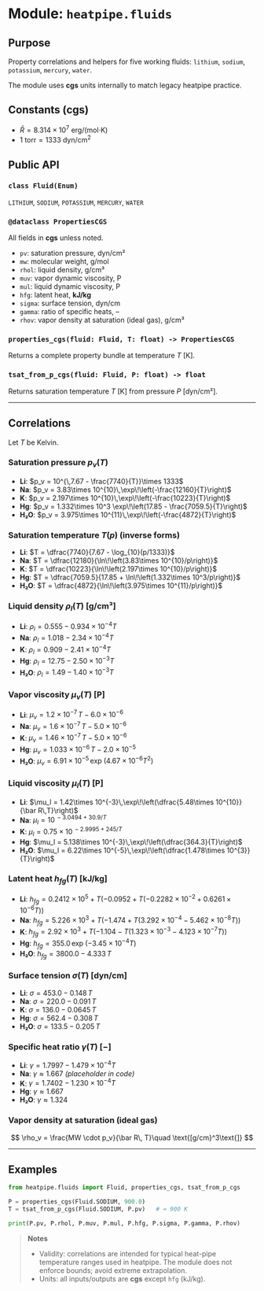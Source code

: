 # Module: `heatpipe.fluids`

## Purpose
Property correlations and helpers for five working fluids:
`lithium`, `sodium`, `potassium`, `mercury`, `water`.

The module uses **cgs** units internally to match legacy heatpipe practice.

## Constants (cgs)
- $\bar R = 8.314\times 10^{7}\ \text{erg/(mol·K)}$
- $1\ \text{torr} = 1333\ \text{dyn/cm}^2$

## Public API

### `class Fluid(Enum)`
`LITHIUM`, `SODIUM`, `POTASSIUM`, `MERCURY`, `WATER`

### `@dataclass PropertiesCGS`
All fields in **cgs** unless noted.
- `pv`: saturation pressure, dyn/cm²  
- `mw`: molecular weight, g/mol  
- `rhol`: liquid density, g/cm³  
- `muv`: vapor dynamic viscosity, P  
- `mul`: liquid dynamic viscosity, P  
- `hfg`: latent heat, **kJ/kg**  
- `sigma`: surface tension, dyn/cm  
- `gamma`: ratio of specific heats, –  
- `rhov`: vapor density at saturation (ideal gas), g/cm³

### `properties_cgs(fluid: Fluid, T: float) -> PropertiesCGS`
Returns a complete property bundle at temperature $T$ [K].

### `tsat_from_p_cgs(fluid: Fluid, P: float) -> float`
Returns saturation temperature $T$ [K] from pressure $P$ [dyn/cm²].

---

## Correlations

Let $T$ be Kelvin.

### Saturation pressure $p_v(T)$
- **Li**: $p_v = 10^{\,7.67 - \frac{7740}{T}}\times 1333$
- **Na**: $p_v = 3.83\times 10^{10}\,\exp\!\left(-\frac{12160}{T}\right)$
- **K**: $p_v = 2.197\times 10^{10}\,\exp\!\left(-\frac{10223}{T}\right)$
- **Hg**: $p_v = 1.332\times 10^3 \exp\!\left(17.85 - \frac{7059.5}{T}\right)$
- **H₂O**: $p_v = 3.975\times 10^{11}\,\exp\!\left(-\frac{4872}{T}\right)$

### Saturation temperature $T(p)$ (inverse forms)
- **Li**: $T = \dfrac{7740}{7.67 - \log_{10}(p/1333)}$
- **Na**: $T = \dfrac{12180}{\ln\!\left(3.83\times 10^{10}/p\right)}$
- **K**: $T = \dfrac{10223}{\ln\!\left(2.197\times 10^{10}/p\right)}$
- **Hg**: $T = \dfrac{7059.5}{17.85 + \ln\!\left(1.332\times 10^3/p\right)}$
- **H₂O**: $T = \dfrac{4872}{\ln\!\left(3.975\times 10^{11}/p\right)}$

### Liquid density $\rho_l(T)$ [g/cm³]
- **Li**: $\rho_l = 0.555 - 0.934\times 10^{-4} T$
- **Na**: $\rho_l = 1.018 - 2.34\times 10^{-4} T$
- **K**: $\rho_l = 0.909 - 2.41\times 10^{-4} T$
- **Hg**: $\rho_l = 12.75 - 2.50\times 10^{-3} T$
- **H₂O**: $\rho_l = 1.49 - 1.40\times 10^{-3} T$

### Vapor viscosity $\mu_v(T)$ [P]
- **Li**: $\mu_v = 1.2\times 10^{-7}\,T - 6.0\times 10^{-6}$
- **Na**: $\mu_v = 1.6\times 10^{-7}\,T - 5.0\times 10^{-6}$
- **K**: $\mu_v = 1.46\times 10^{-7}\,T - 5.0\times 10^{-6}$
- **Hg**: $\mu_v = 1.033\times 10^{-6}\,T - 2.0\times 10^{-5}$
- **H₂O**: $\mu_v = 6.91\times 10^{-5}\,\exp\!\left(4.67\times 10^{-6} T^2\right)$

### Liquid viscosity $\mu_l(T)$ [P]
- **Li**: $\mu_l = 1.42\times 10^{-3}\,\exp\!\left(\dfrac{5.48\times 10^{10}}{\bar R\,T}\right)$
- **Na**: $\mu_l = 10^{\,-3.0494 + 30.9/T}$
- **K**: $\mu_l = 0.75\times 10^{\,-2.9995 + 245/T}$
- **Hg**: $\mu_l = 5.138\times 10^{-3}\,\exp\!\left(\dfrac{364.3}{T}\right)$
- **H₂O**: $\mu_l = 6.22\times 10^{-5}\,\exp\!\left(\dfrac{1.478\times 10^{3}}{T}\right)$

### Latent heat $h_{fg}(T)$ [kJ/kg]
- **Li**: $h_{fg} = 0.2412\times 10^{5} + T\left(-0.0952 + T\left(-0.2282\times 10^{-2} + 0.6261\times 10^{-6} T\right)\right)$
- **Na**: $h_{fg} = 5.226\times 10^{3} + T\left(-1.474 + T\left(3.292\times 10^{-4} - 5.462\times 10^{-8} T\right)\right)$
- **K**: $h_{fg} = 2.92\times 10^{3} + T\left(-1.104 - T\left(1.323\times 10^{-3} - 4.123\times 10^{-7} T\right)\right)$
- **Hg**: $h_{fg} = 355.0\,\exp\!\left(-3.45\times 10^{-4} T\right)$
- **H₂O**: $h_{fg} = 3800.0 - 4.333\,T$

### Surface tension $\sigma(T)$ [dyn/cm]
- **Li**: $\sigma = 453.0 - 0.148\,T$
- **Na**: $\sigma = 220.0 - 0.091\,T$
- **K**: $\sigma = 136.0 - 0.0645\,T$
- **Hg**: $\sigma = 562.4 - 0.308\,T$
- **H₂O**: $\sigma = 133.5 - 0.205\,T$

### Specific heat ratio $\gamma(T)$ [$-$]
- **Li**: $\gamma = 1.7997 - 1.479\times 10^{-4} T$
- **Na**: $\gamma \approx 1.667$  *(placeholder in code)*
- **K**: $\gamma = 1.7402 - 1.230\times 10^{-4} T$
- **Hg**: $\gamma \approx 1.667$
- **H₂O**: $\gamma \approx 1.324$

### Vapor density at saturation (ideal gas)
$$
\rho_v = \frac{MW \cdot p_v}{\bar R\, T}\quad \text{[g/cm}^3\text{]}
$$

---

## Examples

```python
from heatpipe.fluids import Fluid, properties_cgs, tsat_from_p_cgs

P = properties_cgs(Fluid.SODIUM, 900.0)
T = tsat_from_p_cgs(Fluid.SODIUM, P.pv)   # ≈ 900 K

print(P.pv, P.rhol, P.muv, P.mul, P.hfg, P.sigma, P.gamma, P.rhov)
```

> **Notes**
> - Validity: correlations are intended for typical heat-pipe temperature ranges used in heatpipe. The module does not enforce bounds; avoid extreme extrapolation.
> - Units: all inputs/outputs are **cgs** except `hfg` (kJ/kg).

